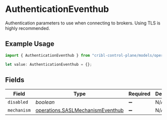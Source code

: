 # AuthenticationEventhub

Authentication parameters to use when connecting to brokers. Using TLS is highly recommended.

## Example Usage

```typescript
import { AuthenticationEventhub } from "cribl-control-plane/models/operations";

let value: AuthenticationEventhub = {};
```

## Fields

| Field                                                                                | Type                                                                                 | Required                                                                             | Description                                                                          |
| ------------------------------------------------------------------------------------ | ------------------------------------------------------------------------------------ | ------------------------------------------------------------------------------------ | ------------------------------------------------------------------------------------ |
| `disabled`                                                                           | *boolean*                                                                            | :heavy_minus_sign:                                                                   | N/A                                                                                  |
| `mechanism`                                                                          | [operations.SASLMechanismEventhub](../../models/operations/saslmechanismeventhub.md) | :heavy_minus_sign:                                                                   | N/A                                                                                  |